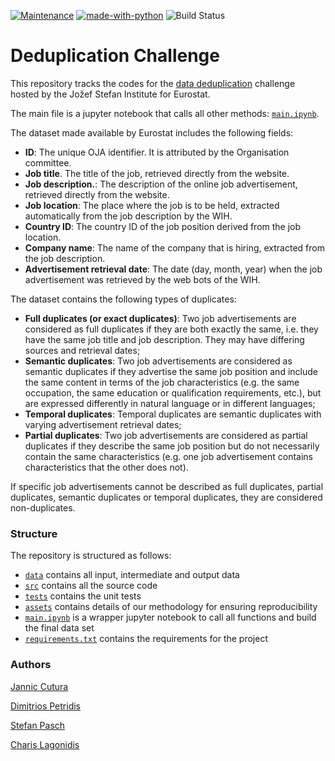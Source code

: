 [![Maintenance](https://img.shields.io/badge/Maintained%3F-yes-green.svg)](https://GitHub.com/Naereen/StrapDown.js/graphs/commit-activity) [![made-with-python](https://img.shields.io/badge/Made%20with-Python-1f425f.svg)](https://www.python.org/)
 ![Build Status](https://github.com/Dim10p/deduplication-challenge/actions/workflows/unit-tests.yml/badge.svg)

# Deduplication Challenge
This repository tracks the codes for the [data deduplication](https://statistics-awards.eu/competitions/4#learn_the_details) challenge hosted by the Jožef Stefan Institute for Eurostat.

The main file is a jupyter notebook that calls all other methods: [`main.ipynb`](main.ipynb).


The dataset made available by Eurostat includes the following fields:
 - **ID**: The unique OJA identifier. It is attributed by the Organisation committee.
 - **Job title**. The title of the job, retrieved directly from the website.
 - **Job description.**: The description of the online job advertisement, retrieved directly from the website.
 - **Job location**: The place where the job is to be held, extracted automatically from the job description by the WIH.
 - **Country ID**: The country ID of the job position derived from the job location.
 - **Company name**: The name of the company that is hiring, extracted from the job description.
 - **Advertisement retrieval date**: The date (day, month, year) when the job advertisement was retrieved by the web bots of the WIH.

The dataset contains the following types of duplicates:

 - **Full duplicates (or exact duplicates)**: Two job advertisements are considered as full duplicates if they are both exactly the same, i.e. they have the same job title and job description. They may have differing sources and retrieval dates;
 - **Semantic duplicates**: Two job advertisements are considered as semantic duplicates if they advertise the same job position and include the same content in terms of the job characteristics (e.g. the same occupation, the same education or qualification requirements, etc.), but are expressed differently in natural language or in different languages;
- **Temporal duplicates**: Temporal duplicates are semantic duplicates with varying advertisement retrieval dates;
- **Partial duplicates**: Two job advertisements are considered as partial duplicates if they describe the same job position but do not necessarily contain the same characteristics (e.g. one job advertisement contains characteristics that the other does not).

If specific job advertisements cannot be described as full duplicates, partial duplicates, semantic duplicates or temporal duplicates, they are considered non-duplicates.


### Structure
The repository is structured as follows: 

 - [`data`](data/) contains all input, intermediate and output data
 - [`src`](src/) contains all the source code
 - [`tests`](tests/) contains the unit tests
 - [`assets`](assets/) contains details of our methodology for ensuring reproducibility
 - [`main.ipynb`](main.ipynb) is a wrapper jupyter notebook to call all functions and build the final data set
 - [`requirements.txt`](requirements.txt) contains the requirements for the project


### Authors
[Jannic Cutura](https://github.com/JannicCutura)

[Dimitrios Petridis](https://github.com/dim10P)

[Stefan Pasch](https://github.com/Stefan-Pasch)

[Charis Lagonidis](https://github.com/charlago)
